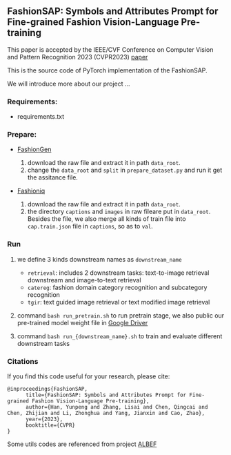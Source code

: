 ## FashionSAP: Symbols and Attributes Prompt for Fine-grained Fashion Vision-Language Pre-training

This paper is accepted by the IEEE/CVF Conference on Computer Vision and Pattern Recognition 2023 (CVPR2023) [paper](https://arxiv.org/abs/2304.05051)

This is the source code of PyTorch implementation of the FashionSAP. 

We will introduce more about our project ...

### Requirements:
* requirements.txt

### Prepare:

* [FashionGen](https://arxiv.org/abs/1806.08317)

    1. download the raw file and extract it in path `data_root`.
    2. change the `data_root` and `split` in `prepare_dataset.py` and run it get the assitance file.

* [Fashioniq](https://arxiv.org/abs/1905.12794)
    
    1. download the raw file and extract it in path `data_root`.
    2. the directory `captions` and `images` in raw fileare put in `data_root`. Besides the file, we also merge all kinds of train file into `cap.train.json` file in `captions`, so as to `val`.

### Run
1. we define 3 kinds downstream names as `downstream_name`

    * `retrieval`: includes 2 downstream tasks: text-to-image retrieval downstream and image-to-text retrieval 
    * `catereg`: fashion domain category recognition and subcategory recognition
    * `tgir`:  text guided image retrieval or text modified image retrieval

1. command `bash run_pretrain.sh` to run pretrain stage, we also public our pre-trained model weight file in [Google Driver](https://drive.google.com/file/d/1yKm5b1L5rCe6HT7FkQ1Ta5D2HNstc5nv/view?usp=sharing)
2. command `bash run_{downstream_name}.sh` to train and evaluate different downstream tasks

### Citations
If you find this code useful for your research, please cite:
```
@inproceedings{FashionSAP,
      title={FashionSAP: Symbols and Attributes Prompt for Fine-grained Fashion Vision-Language Pre-training}, 
      author={Han, Yunpeng and Zhang, Lisai and Chen, Qingcai and Chen, Zhijian and Li, Zhonghua and Yang, Jianxin and Cao, Zhao},
      year={2023},
      booktitle={CVPR}
}
```

Some utils codes are referenced from project [ALBEF](https://github.com/salesforce/ALBEF)


